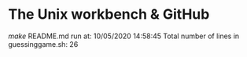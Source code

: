 # The Unix workbench & GitHub
*make* README.md run at: 10/05/2020 14:58:45
Total number of lines in guessinggame.sh:
26
